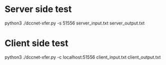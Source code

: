 # Server side test
python3 ./dccnet-xfer.py -s 51556 server_input.txt server_output.txt

# Client side test
python3 ./dccnet-xfer.py -c localhost:51556 client_input.txt client_output.txt
